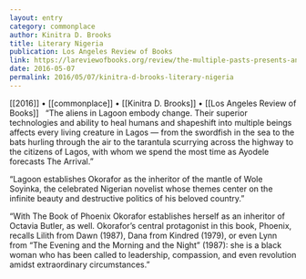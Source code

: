 ```yaml
---
layout: entry
category: commonplace
author: Kinitra D. Brooks
title: Literary Nigeria
publication: Los Angeles Review of Books
link: https://lareviewofbooks.org/review/the-multiple-pasts-presents-and-futures-of-nnedi-okorafors-literary-nigeria/
date: 2016-05-07
permalink: 2016/05/07/kinitra-d-brooks-literary-nigeria
---
```


[[2016]] • [[commonplace]] • [[Kinitra D. Brooks]] • [[Los Angeles Review of Books]]
 
“The aliens in Lagoon embody change. Their superior technologies and ability to heal humans and shapeshift into multiple beings affects every living creature in Lagos — from the swordfish in the sea to the bats hurling through the air to the tarantula scurrying across the highway to the citizens of Lagos, with whom we spend the most time as Ayodele forecasts The Arrival.”

“Lagoon establishes Okorafor as the inheritor of the mantle of Wole Soyinka, the celebrated Nigerian novelist whose themes center on the infinite beauty and destructive politics of his beloved country.”

“With The Book of Phoenix Okorafor establishes herself as an inheritor of Octavia Butler, as well. Okorafor’s central protagonist in this book, Phoenix, recalls Lilith from Dawn (1987), Dana from Kindred (1979), or even Lynn from “The Evening and the Morning and the Night” (1987): she is a black woman who has been called to leadership, compassion, and even revolution amidst extraordinary circumstances.”

